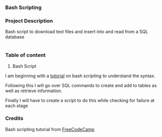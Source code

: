 ### Bash Scripting



### Project Description
Bash script to download text files and insert into and read from a SQL database  
<br>

### Table of content
1. Bash Script


I am beginning with a [tutorial](https://bit.ly/3bTmam0) on bash scripting to understand the syntax.

Following this I will go over SQL commands to create and add to tables as well as retrieve information.

Finally I will have to create a script to do this while checking for failure at each stage


### Credits
Bash scripting tutorial from [FreeCodeCamp](https://bit.ly/3bTmam0)